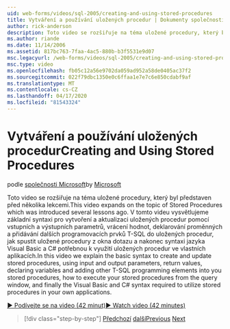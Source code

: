 ```yaml
---
uid: web-forms/videos/sql-2005/creating-and-using-stored-procedures
title: Vytváření a používání uložených procedur | Dokumenty společnosti Microsoft
author: rick-anderson
description: Toto video se rozšiřuje na téma uložené procedury, který byl představen před několika lekcemi. V tomto videu vysvětlujeme základní syntaxi pro vytvoření a aktualizaci...
ms.author: riande
ms.date: 11/14/2006
ms.assetid: 817bc763-7faa-4ac5-880b-b3f5531e9d07
msc.legacyurl: /web-forms/videos/sql-2005/creating-and-using-stored-procedures
msc.type: video
ms.openlocfilehash: fb05c12a56e9702da059ad952a58de0405ac37f2
ms.sourcegitcommit: 022f79dbc1350e0c6ffaa1e7e7c6e850cdabf9af
ms.translationtype: MT
ms.contentlocale: cs-CZ
ms.lasthandoff: 04/17/2020
ms.locfileid: "81543324"
---
```

# <a name="creating-and-using-stored-procedures"></a><span data-ttu-id="61f7d-104">Vytváření a používání uložených procedur</span><span class="sxs-lookup"><span data-stu-id="61f7d-104">Creating and Using Stored Procedures</span></span>

<span data-ttu-id="61f7d-105">podle [společnosti Microsoft](https://github.com/microsoft)</span><span class="sxs-lookup"><span data-stu-id="61f7d-105">by [Microsoft](https://github.com/microsoft)</span></span>

<span data-ttu-id="61f7d-106">Toto video se rozšiřuje na téma uložené procedury, který byl představen před několika lekcemi.</span><span class="sxs-lookup"><span data-stu-id="61f7d-106">This video expands on the topic of Stored Procedures which was introduced several lessons ago.</span></span> <span data-ttu-id="61f7d-107">V tomto videu vysvětlujeme základní syntaxi pro vytvoření a aktualizaci uložených procedur pomocí vstupních a výstupních parametrů, vrácení hodnot, deklarování proměnných a přidávání dalších programovacích prvků T-SQL do uložených procedur, jak spustit uložené procedury z okna dotazu a nakonec syntaxi jazyka Visual Basic a C# potřebnou k využití uložených procedur ve vlastních aplikacích.</span><span class="sxs-lookup"><span data-stu-id="61f7d-107">In this video we explain the basic syntax to create and update stored procedures, using input and output parameters, return values, declaring variables and adding other T-SQL programming elements into you stored procedures, how to execute your stored procedures from the query window, and finally the Visual Basic and C# syntax required to utilize stored procedures in your own applications.</span></span>

[<span data-ttu-id="61f7d-108">&#9654; Podívejte se na video (42 minut)</span><span class="sxs-lookup"><span data-stu-id="61f7d-108">&#9654; Watch video (42 minutes)</span></span>](https://channel9.msdn.com/Blogs/ASP-NET-Site-Videos/creating-and-using-stored-procedures)

> [!div class="step-by-step"]
> <span data-ttu-id="61f7d-109">[Předchozí](building-and-customizing-reports-in-business-intelligence-development-studio.md)
> [další](enabling-full-text-search-in-your-text-data.md)</span><span class="sxs-lookup"><span data-stu-id="61f7d-109">[Previous](building-and-customizing-reports-in-business-intelligence-development-studio.md)
[Next](enabling-full-text-search-in-your-text-data.md)</span></span>

